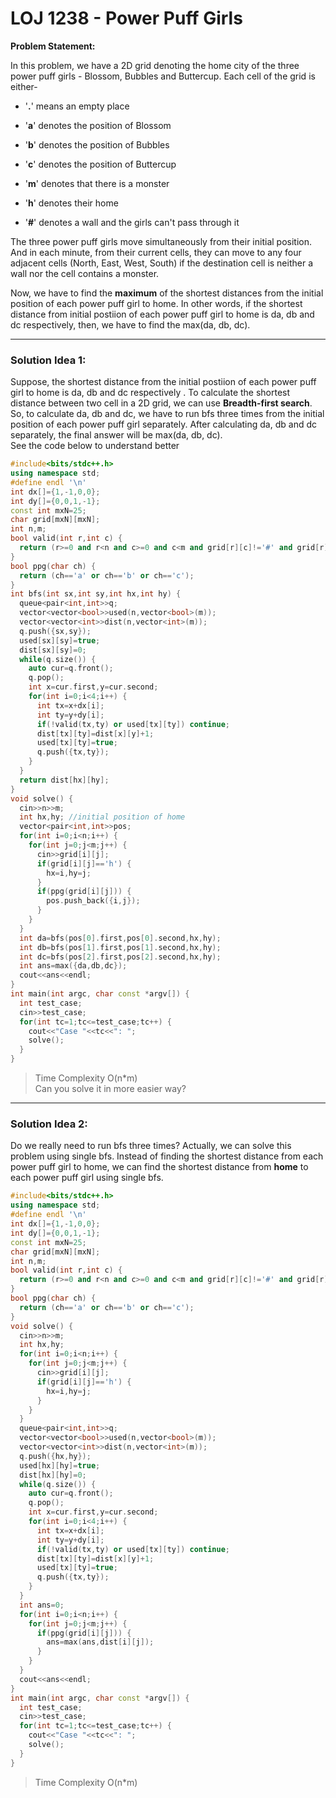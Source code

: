 # LOJ 1238 - Power Puff Girls
**Problem Statement:** </p> In this problem, we have a 2D grid denoting the home city of the three power puff girls - Blossom, Bubbles and Buttercup. Each cell of the grid is either-
*  '**.**' means an empty place

*  '**a**' denotes the position of Blossom

*  '**b**' denotes the position of Bubbles

*  '**c**' denotes the position of Buttercup

*  '**m**' denotes that there is a monster

*  '**h**' denotes their home

*  '**\#**' denotes a wall and the girls can't pass through it <br> 

The three power puff girls move simultaneously from their initial position. And in each minute, from their current cells, they can move to any four adjacent cells (North, East, West, South) if the destination cell is neither a wall nor the cell contains a monster. <br>

Now, we have to find the **maximum** of the shortest distances from the initial position of each power puff girl to home. In other words, if the shortest distance from initial postiion of each power puff girl to home is
da, db and dc respectively, then, we have to find the max(da, db, dc). <hr /> 
### Solution Idea 1:

Suppose, the shortest distance from the initial postiion of each power puff girl to home is da, db and dc respectively . To calculate the shortest distance between two cell in a 2D grid, we can use **Breadth-first search**. So, to calculate da, db and dc, we have to run bfs three times from the initial position of each power puff girl separately. After calculating da, db and  dc separately, the final answer will be max(da, db, dc).<br>
See the code below to understand better <br>
``` c++
#include<bits/stdc++.h>
using namespace std;
#define endl '\n'
int dx[]={1,-1,0,0};
int dy[]={0,0,1,-1};
const int mxN=25;
char grid[mxN][mxN];
int n,m;
bool valid(int r,int c) {
  return (r>=0 and r<n and c>=0 and c<m and grid[r][c]!='#' and grid[r][c]!='m');
}
bool ppg(char ch) {
  return (ch=='a' or ch=='b' or ch=='c');
}
int bfs(int sx,int sy,int hx,int hy) {
  queue<pair<int,int>>q;
  vector<vector<bool>>used(n,vector<bool>(m));
  vector<vector<int>>dist(n,vector<int>(m));
  q.push({sx,sy});
  used[sx][sy]=true;
  dist[sx][sy]=0;
  while(q.size()) {
    auto cur=q.front();
    q.pop();
    int x=cur.first,y=cur.second;
    for(int i=0;i<4;i++) {
      int tx=x+dx[i];
      int ty=y+dy[i];
      if(!valid(tx,ty) or used[tx][ty]) continue;
      dist[tx][ty]=dist[x][y]+1;
      used[tx][ty]=true;
      q.push({tx,ty});
    }
  }
  return dist[hx][hy];
}
void solve() {
  cin>>n>>m;
  int hx,hy; //initial position of home
  vector<pair<int,int>>pos;
  for(int i=0;i<n;i++) {
    for(int j=0;j<m;j++) {
      cin>>grid[i][j];
      if(grid[i][j]=='h') {
        hx=i,hy=j;
      }
      if(ppg(grid[i][j])) {
        pos.push_back({i,j});
      }
    }
  }
  int da=bfs(pos[0].first,pos[0].second,hx,hy);
  int db=bfs(pos[1].first,pos[1].second,hx,hy);
  int dc=bfs(pos[2].first,pos[2].second,hx,hy);
  int ans=max({da,db,dc});
  cout<<ans<<endl;
}
int main(int argc, char const *argv[]) {
  int test_case;
  cin>>test_case;
  for(int tc=1;tc<=test_case;tc++) {
    cout<<"Case "<<tc<<": ";
    solve();
  }
}
```
> Time Complexity O(n*m) <br>
> Can you solve it in more easier way?

***
### Solution Idea 2:
Do we really need to run bfs three times? Actually, we can solve this problem using single bfs. Instead of finding the shortest distance from each power puff girl to home, we can find the shortest distance from **home** to each power puff girl using single bfs.
``` c++
#include<bits/stdc++.h>
using namespace std;
#define endl '\n'
int dx[]={1,-1,0,0};
int dy[]={0,0,1,-1};
const int mxN=25;
char grid[mxN][mxN];
int n,m;
bool valid(int r,int c) {
  return (r>=0 and r<n and c>=0 and c<m and grid[r][c]!='#' and grid[r][c]!='m');
}
bool ppg(char ch) {
  return (ch=='a' or ch=='b' or ch=='c');
}
void solve() {
  cin>>n>>m;
  int hx,hy;
  for(int i=0;i<n;i++) {
    for(int j=0;j<m;j++) {
      cin>>grid[i][j];
      if(grid[i][j]=='h') {
        hx=i,hy=j;
      }
    }
  }
  queue<pair<int,int>>q;
  vector<vector<bool>>used(n,vector<bool>(m));
  vector<vector<int>>dist(n,vector<int>(m));
  q.push({hx,hy});
  used[hx][hy]=true;
  dist[hx][hy]=0;
  while(q.size()) {
    auto cur=q.front();
    q.pop();
    int x=cur.first,y=cur.second;
    for(int i=0;i<4;i++) {
      int tx=x+dx[i];
      int ty=y+dy[i];
      if(!valid(tx,ty) or used[tx][ty]) continue;
      dist[tx][ty]=dist[x][y]+1;
      used[tx][ty]=true;
      q.push({tx,ty});
    }
  }
  int ans=0;
  for(int i=0;i<n;i++) {
    for(int j=0;j<m;j++) {
      if(ppg(grid[i][j])) {
        ans=max(ans,dist[i][j]);
      }
    }
  }
  cout<<ans<<endl;
}
int main(int argc, char const *argv[]) {
  int test_case;
  cin>>test_case;
  for(int tc=1;tc<=test_case;tc++) {
    cout<<"Case "<<tc<<": ";
    solve();
  }
}
```
> Time Complexity O(n*m)
